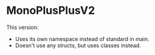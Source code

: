 # MonoPlusPlusV2
This version:

* Uses its own namespace instead of standard in main.
* Doesn't use any structs, but uses classes instead.
